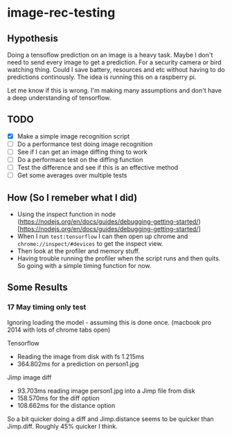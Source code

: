 # image-rec-testing

## Hypothesis 

Doing a tensoflow prediction on an image is a heavy task. Maybe I don't need to send every image to get a prediction. For a security camera or bird watching thing. Could I save battery, resources and etc without having to do predictions continously.
The idea is running this on a raspberry pi.

Let me know if this is wrong. I'm making many assumptions and don't have a deep understanding of tensorflow.

## TODO

- [x] Make a simple image recognition script
- [ ] Do a performance test doing image recognition 
- [ ] See if I can get an image diffing thing to work
- [ ] Do a performace test on the diffing function
- [ ] Test the difference and see if this is an effective method
- [ ] Get some averages over multiple tests

## How (So I remeber what I did)

- Using the inspect function in node (https://nodejs.org/en/docs/guides/debugging-getting-started/)[https://nodejs.org/en/docs/guides/debugging-getting-started/]
- When I run ```test:tensorflow``` I can then open up chrome and ```chrome://inspect/#devices``` to get the inspect view.
- Then look at the profiler and memory stuff.
- Having trouble running the profiler when the script runs and then quits. So going with a simple timing function for now.

## Some Results

### 17 May timing only test

Ignoring loading the model - assuming this is done once.
(macbook pro 2014 with lots of chrome tabs open)

Tensorflow
- Reading the image from disk with fs 1.215ms
- 364.802ms for a prediction on person1.jpg 

Jimp image diff
- 93.703ms reading image person1.jpg into a Jimp file from disk
- 158.570ms for the diff option
- 108.662ms for the distance option

So a bit quicker doing a diff and Jimp.distance seems to be quicker than Jimp.diff. Roughly 45% quicker I think.
